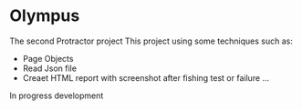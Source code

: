 # Olympus
The second Protractor project 
This project using some techniques such as:
+ Page Objects
+ Read Json file
+ Creaet HTML report with screenshot after fishing test or failure
...

In progress development

